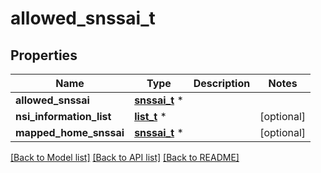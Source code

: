 # allowed_snssai_t

## Properties
Name | Type | Description | Notes
------------ | ------------- | ------------- | -------------
**allowed_snssai** | [**snssai_t**](snssai.md) \* |  | 
**nsi_information_list** | [**list_t**](nsi_information.md) \* |  | [optional] 
**mapped_home_snssai** | [**snssai_t**](snssai.md) \* |  | [optional] 

[[Back to Model list]](../README.md#documentation-for-models) [[Back to API list]](../README.md#documentation-for-api-endpoints) [[Back to README]](../README.md)


